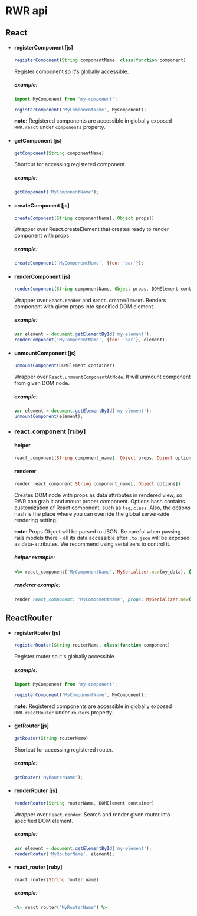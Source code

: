 # RWR api

## React

  * #### registerComponent [js]
    ```js
    registerComponent(String componentName, class|function component)
    ```

    Register component so it's globally accessible.

    ##### example:

    ```js
    import MyComponent from 'my-component';

    registerComponent('MyComponentName', MyComponent);
    ```

    **note:** Registered components are accessible in globally exposed `RWR.react` under `components` property.

  * #### getComponent [js]

    ```js
    getComponent(String componentName)
    ```

    Shortcut for accessing registered component.

    ##### example:

    ```js
    getComponent('MyComponentName');
    ```

  * #### createComponent [js]

    ```js
    createComponent(String componentName[, Object props])
    ```

    Wrapper over React.createElement that creates ready to render component with props.

    ##### example:

    ```js
    createComponent('MyComponentName', {foo: 'bar'});
    ```

  * #### renderComponent [js]

    ```js
    renderComponent(String componentName, Object props, DOMElement container)
    ```

    Wrapper over `React.render` and `React.createElement`. Renders component with given props into specified DOM element.

    ##### example:

    ```js
    var element = document.getElementById('my-element');
    renderComponent('MyComponentName', {foo: 'bar'}, element);
    ```

  * #### unmountComponent [js]

    ```js
    unmountComponent(DOMElement container)
    ```

    Wrapper over `React.unmountComponentAtNode`. It will unmount component from given DOM node.

    ##### example:

    ```js
    var element = document.getElementById('my-element');
    unmountComponent(element);
    ```


  * ### react_component [ruby]
    #### helper

    ```ruby
    react_component(String component_name[, Object props, Object options])
    ```

    #### renderer

    ```ruby
    render react_component String component_name[, Object options])
    ```

    Creates DOM node with props as data attributes in rendered view, so RWR can grab it and mount proper component.
    Options hash contains customization of React component, such as `tag`, `class`.
    Also, the options hash is the place where you can override the global server-side rendering setting.

    **note:** Props Object will be parsed to JSON. Be careful when passing rails models there - all its data accessible after `.to_json` will be exposed as data-attributes. We recommend using serializers to control it.

    ##### helper example:

    ```ruby
    <%= react_component('MyComponentName', MySerializer.new(my_data), { tag: :ul, class: 'my-class', server_side: true }) %>
    ```

    ##### renderer example:

    ```ruby
    render react_component: 'MyComponentName', props: MySerializer.new(my_data), tag: :ul, server_side: true
    ```


## ReactRouter
  * #### registerRouter [js]
    ```js
    registerRouter(String routerName, class|function component)
    ```

    Register router so it's globally accessible.

    ##### example:

    ```js
    import MyComponent from 'my-component';

    registerComponent('MyComponentName', MyComponent);
    ```

    **note:** Registered components are accessible in globally exposed `RWR.reactRouter` under `routers` property.

  * #### getRouter [js]

    ```js
    getRouter(String routerName)
    ```

    Shortcut for accessing registered router.

    ##### example:

    ```js
    getRouter('MyRouterName');
    ```

  * #### renderRouter [js]

    ```js
    renderRouter(String routerName, DOMElement container)
    ```

    Wrapper over `React.render`. Search and render given router into specified DOM element.

    ##### example:

    ```js
    var element = document.getElementById('my-element');
    renderRouter('MyRouterName', element);
    ```

  * #### react_router [ruby]

    ```ruby
    react_router(String router_name)
    ```

    ##### example:

    ```ruby
    <%= react_router('MyRouterName') %>
    ```

